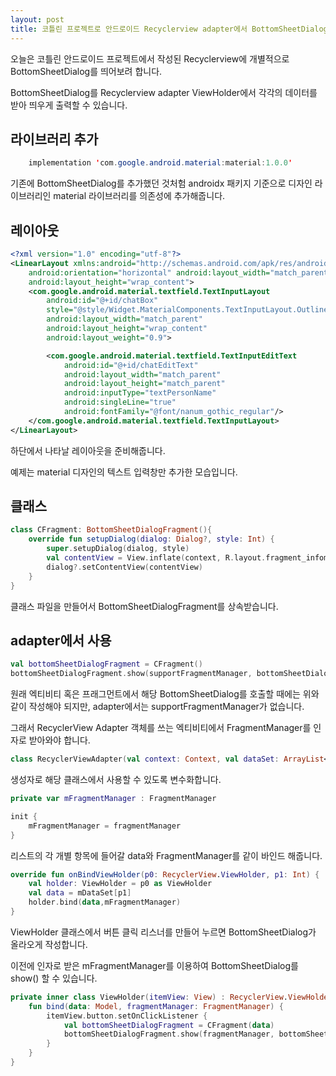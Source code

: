 ```yaml
---
layout: post
title: 코틀린 프로젝트로 안드로이드 Recyclerview adapter에서 BottomSheetDialog를 사용해보기
---
```


오늘은 코틀린 안드로이드 프로젝트에서 작성된 Recyclerview에 개별적으로 BottomSheetDialog를 띄어보려 합니다.

BottomSheetDialog를 Recyclerview adapter ViewHolder에서 각각의 데이터를 받아 띄우게 출력할 수 있습니다.

## 라이브러리 추가

```java
    implementation 'com.google.android.material:material:1.0.0'
```

기존에 BottomSheetDialog를 추가했던 것처험 androidx 패키지 기준으로 디자인 라이브러리인 material 라이브러리를 의존성에 추가해줍니다.

## 레이아웃

```xml
<?xml version="1.0" encoding="utf-8"?>
<LinearLayout xmlns:android="http://schemas.android.com/apk/res/android"
    android:orientation="horizontal" android:layout_width="match_parent"
    android:layout_height="wrap_content">
    <com.google.android.material.textfield.TextInputLayout
        android:id="@+id/chatBox"
        style="@style/Widget.MaterialComponents.TextInputLayout.OutlinedBox"
        android:layout_width="match_parent"
        android:layout_height="wrap_content"
        android:layout_weight="0.9">

        <com.google.android.material.textfield.TextInputEditText
            android:id="@+id/chatEditText"
            android:layout_width="match_parent"
            android:layout_height="match_parent"
            android:inputType="textPersonName"
            android:singleLine="true"
            android:fontFamily="@font/nanum_gothic_regular"/>
    </com.google.android.material.textfield.TextInputLayout>
</LinearLayout>
```

하단에서 나타날 레이아웃을 준비해줍니다.

예제는 material 디자인의 텍스트 입력창만 추가한 모습입니다.

## 클래스

```kotlin
class CFragment: BottomSheetDialogFragment(){
    override fun setupDialog(dialog: Dialog?, style: Int) {
        super.setupDialog(dialog, style)
        val contentView = View.inflate(context, R.layout.fragment_infomation, null)
        dialog?.setContentView(contentView)
    }
}
```

클래스 파일을 만들어서 BottomSheetDialogFragment를 상속받습니다.

## adapter에서 사용

```kotlin
val bottomSheetDialogFragment = CFragment()
bottomSheetDialogFragment.show(supportFragmentManager, bottomSheetDialogFragment.tag)
```

원래 엑티비티 혹은 프래그먼트에서 해당 BottomSheetDialog를 호출할 때에는 위와 같이 작성해야 되지만, adapter에서는 supportFragmentManager가 없습니다.

그래서 RecyclerView Adapter 객체를 쓰는 엑티비티에서 FragmentManager를 인자로 받아와야 합니다.

```kotlin
class RecyclerViewAdapter(val context: Context, val dataSet: ArrayList<Model>,fragmentManager : FragmentManager) : RecyclerView.Adapter<RecyclerView.ViewHolder>() 
```

생성자로 해당 클래스에서 사용할 수 있도록 변수화합니다.

```kotlin
private var mFragmentManager : FragmentManager

init {
    mFragmentManager = fragmentManager
}
```

리스트의 각 개별 항목에 들어갈 data와 FragmentManager를 같이 바인드 해줍니다.

```kotlin
override fun onBindViewHolder(p0: RecyclerView.ViewHolder, p1: Int) {
    val holder: ViewHolder = p0 as ViewHolder
    val data = mDataSet[p1]
    holder.bind(data,mFragmentManager)
}
```

ViewHolder 클래스에서 버튼 클릭 리스너를 만들어 누르면 BottomSheetDialog가 올라오게 작성합니다.

이전에 인자로 받은 mFragmentManager를 이용하여 BottomSheetDialog를 show() 할 수 있습니다.

```kotlin
private inner class ViewHolder(itemView: View) : RecyclerView.ViewHolder(itemView) {
    fun bind(data: Model, fragmentManager: FragmentManager) {
        itemView.button.setOnClickListener {
            val bottomSheetDialogFragment = CFragment(data)
            bottomSheetDialogFragment.show(fragmentManager, bottomSheetDialogFragment.tag)
        }
    }
}
```